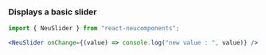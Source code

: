 ### Displays a basic slider ###

```jsx { "props": { "style": { "backgroundColor": "#929292", "textAlign": "center", "padding": "100px 20px" } } }
import { NeuSlider } from "react-neucomponents";

<NeuSlider onChange={(value) => console.log("new value : ", value)} />
```